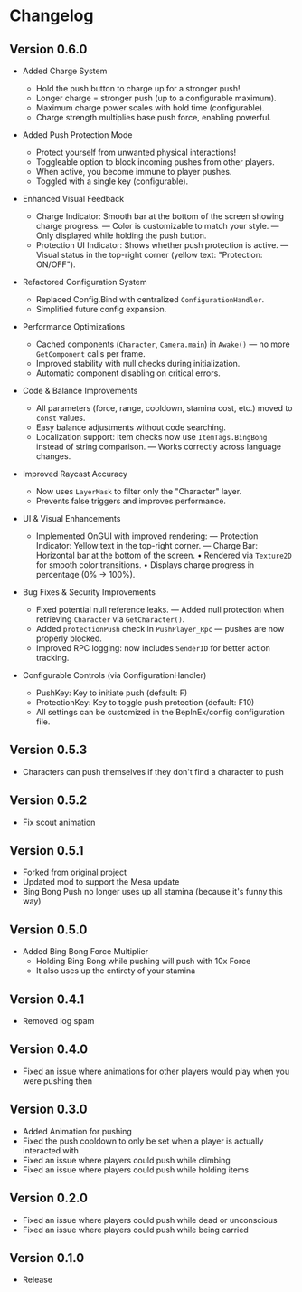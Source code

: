 # Changelog

## Version 0.6.0
- Added Charge System
  - Hold the push button to charge up for a stronger push!
  - Longer charge = stronger push (up to a configurable maximum).
  - Maximum charge power scales with hold time (configurable).
  - Charge strength multiplies base push force, enabling powerful.

- Added Push Protection Mode
  - Protect yourself from unwanted physical interactions!
  - Toggleable option to block incoming pushes from other players.
  - When active, you become immune to player pushes.
  - Toggled with a single key (configurable).

- Enhanced Visual Feedback
  - Charge Indicator: Smooth bar at the bottom of the screen showing charge progress.
    — Color is customizable to match your style.
    — Only displayed while holding the push button.
  - Protection UI Indicator: Shows whether push protection is active.
    — Visual status in the top-right corner (yellow text: "Protection: ON/OFF").

- Refactored Configuration System
  - Replaced Config.Bind with centralized `ConfigurationHandler`.
  - Simplified future config expansion.

- Performance Optimizations
  - Cached components (`Character`, `Camera.main`) in `Awake()` — no more `GetComponent` calls per frame.
  - Improved stability with null checks during initialization.
  - Automatic component disabling on critical errors.

- Code & Balance Improvements
  - All parameters (force, range, cooldown, stamina cost, etc.) moved to `const` values.
  - Easy balance adjustments without code searching.
  - Localization support: Item checks now use `ItemTags.BingBong` instead of string comparison.
    — Works correctly across language changes.

- Improved Raycast Accuracy
  - Now uses `LayerMask` to filter only the "Character" layer.
  - Prevents false triggers and improves performance.

- UI & Visual Enhancements
  - Implemented OnGUI with improved rendering:
    — Protection Indicator: Yellow text in the top-right corner.
    — Charge Bar: Horizontal bar at the bottom of the screen.
      • Rendered via `Texture2D` for smooth color transitions.
      • Displays charge progress in percentage (0% → 100%).

- Bug Fixes & Security Improvements
  - Fixed potential null reference leaks.
    — Added null protection when retrieving `Character` via `GetCharacter()`.
  - Added `protectionPush` check in `PushPlayer_Rpc` — pushes are now properly blocked.
  - Improved RPC logging: now includes `SenderID` for better action tracking.

- Configurable Controls (via ConfigurationHandler)
  - PushKey: Key to initiate push (default: F)
  - ProtectionKey: Key to toggle push protection (default: F10)
  - All settings can be customized in the BepInEx/config configuration file.

## Version 0.5.3
- Characters can push themselves if they don't find a character to push

## Version 0.5.2
- Fix scout animation

## Version 0.5.1
- Forked from original project
- Updated mod to support the Mesa update
- Bing Bong Push no longer uses up all stamina (because it's funny this way)

## Version 0.5.0
- Added Bing Bong Force Multiplier
   - Holding Bing Bong while pushing will push with 10x Force
   - It also uses up the entirety of your stamina

## Version 0.4.1
- Removed log spam

## Version 0.4.0
- Fixed an issue where animations for other players would play when you were pushing then

## Version 0.3.0
- Added Animation for pushing
- Fixed the push cooldown to only be set when a player is actually interacted with
- Fixed an issue where players could push while climbing
- Fixed an issue where players could push while holding items

## Version 0.2.0
- Fixed an issue where players could push while dead or unconscious
- Fixed an issue where players could push while being carried

## Version 0.1.0
- Release